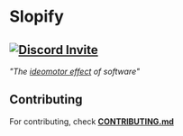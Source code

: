 # Slopify

## [![Discord Invite](https://img.shields.io/discord/1242655121234460723?style=for-the-badge&logo=discord&logoColor=white&label=Discord&labelColor=%235865F2&color=%23FFFFFF&link=https%3A%2F%2Fdiscord.gg%2FWYmXc7Y8sF)](https://discord.gg/WYmXc7Y8sF)

_"The [ideomotor effect](https://www.newmanmentalism.com/blog/a-mentalist-explains-how-ouija-boards-work-and-the-ideomotor-effect) of software"_

## Contributing

For contributing, check **[CONTRIBUTING.md](https://github.com/SimuCorps/Slopify/blob/main/CONTRIBUTING.md)**
